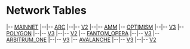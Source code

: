 # Network Tables 
|-- [MAINNET](./MAINNET.md) 
|--|-- [ARC](./MAINNET.md#ARC) 
|--|-- [V2](./MAINNET.md#V2) 
|--|-- [AMM](./MAINNET.md#AMM) 
|-- [OPTIMISM](./OPTIMISM.md) 
|--|-- [V3](./OPTIMISM.md#V3) 
|-- [POLYGON](./POLYGON.md) 
|--|-- [V3](./POLYGON.md#V3) 
|--|-- [V2](./POLYGON.md#V2) 
|-- [FANTOM_OPERA](./FANTOM_OPERA.md) 
|--|-- [V3](./FANTOM_OPERA.md#V3) 
|-- [ARBITRUM_ONE](./ARBITRUM_ONE.md) 
|--|-- [V3](./ARBITRUM_ONE.md#V3) 
|-- [AVALANCHE](./AVALANCHE.md) 
|--|-- [V3](./AVALANCHE.md#V3) 
|--|-- [V2](./AVALANCHE.md#V2) 

